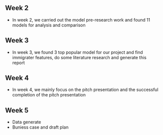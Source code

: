 ## Week 2
- In week 2, we carried out the model pre-research work and found 11 models for analysis and comparison

## Week 3
- In week 3, we found 3 top popular model for our project and find immigrater features, do some literature research and generate this report

## Week 4

- In week 4, we mainly focus on the pitch presentation and the successful completion of the pitch presentation

## Week 5

- Data generate 
- Buniess case and draft plan
